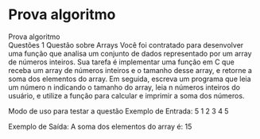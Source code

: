 # Prova algoritmo 
Prova algoritmo  
Questões 1
Questão sobre Arrays
Você foi contratado para desenvolver uma função que analisa um conjunto de dados representado por um array de números inteiros. Sua tarefa é implementar uma função em C que receba um array de números inteiros e o tamanho desse array, e retorne a soma dos elementos do array. Em seguida, escreva um programa que leia um número n indicando o tamanho do array, leia n números inteiros do usuário, e utilize a função para calcular e imprimir a soma dos números.

Modo de uso para testar a questão
Exemplo de Entrada:
5 1 2 3 4 5

Exemplo de Saída:
A soma dos elementos do array é: 15
